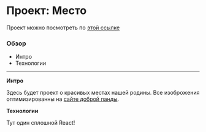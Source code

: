 # Проект: Место
Проект можно посмотреть по [этой ссылке](https://sevamarkov88.github.io/mesto-react/)
### Обзор

* Интро
* Технологии

---

**Интро**

Здесь будет проект о красивых местах нашей родины.
Все изоброжения оптимизированны на [сайте доброй панды](https://tinypng.com).


**Технологии**

Тут один сплошной React!
